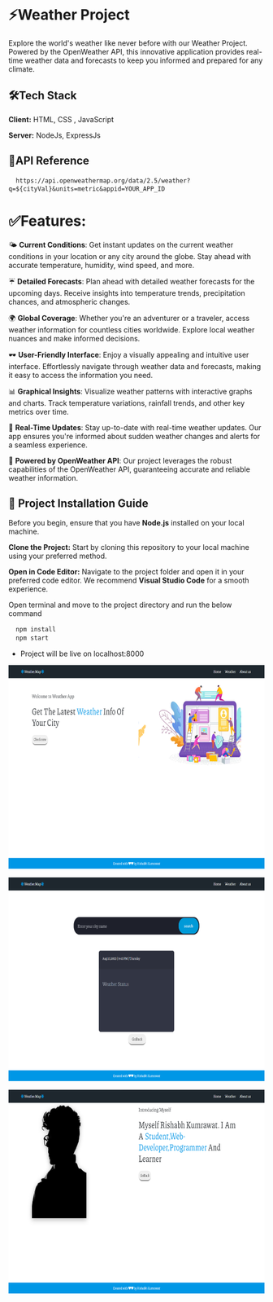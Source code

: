 # ⚡Weather Project

Explore the world's weather like never before with our Weather Project. Powered by the OpenWeather API, this innovative application provides real-time weather data and forecasts to keep you informed and prepared for any climate.

## 🛠Tech Stack

**Client:** HTML, CSS , JavaScript

**Server:** NodeJs, ExpressJs

## 🔄API Reference

```
  https://api.openweathermap.org/data/2.5/weather?q=${cityVal}&units=metric&appid=YOUR_APP_ID
```

# ✅Features:
🌤️ **Current Conditions**: Get instant updates on the current weather conditions in your location or any city around the globe. Stay ahead with accurate temperature, humidity, wind speed, and more.

☔ **Detailed Forecasts**: Plan ahead with detailed weather forecasts for the upcoming days. Receive insights into temperature trends, precipitation chances, and atmospheric changes.

🌍 **Global Coverage**: Whether you're an adventurer or a traveler, access weather information for countless cities worldwide. Explore local weather nuances and make informed decisions.

🕶️ **User-Friendly Interface**: Enjoy a visually appealing and intuitive user interface. Effortlessly navigate through weather data and forecasts, making it easy to access the information you need.

📊 **Graphical Insights**: Visualize weather patterns with interactive graphs and charts. Track temperature variations, rainfall trends, and other key metrics over time.

📡 **Real-Time Updates**: Stay up-to-date with real-time weather updates. Our app ensures you're informed about sudden weather changes and alerts for a seamless experience.

🔗 **Powered by OpenWeather API**: Our project leverages the robust capabilities of the OpenWeather API, guaranteeing accurate and reliable weather information.


## 🚀 Project Installation Guide 

Before you begin, ensure that you have **Node.js** installed on your local machine.

 **Clone the Project:**
   Start by cloning this repository to your local machine using your preferred method.

 **Open in Code Editor:**
   Navigate to the project folder and open it in your preferred code editor. We recommend **Visual Studio Code** for a smooth experience.


Open terminal and move to the project directory and run the below command

```bash
  npm install
  npm start
```

- Project will be live on localhost:8000


<p align="center">
  <img src="Images/Weather1.png" alt="Screenshot 1" width="800" height="400"/>
</p>
<p align="center">
  <img src="Images/Weather2.png" alt="Screenshot 2" width="800" height="400"/>
</p>
<p align="center">
  <img src="Images/Weather3.png" alt="Screenshot 3" width="800" height="400"/>
</p>
